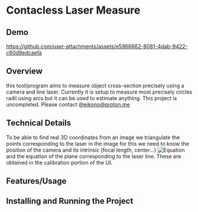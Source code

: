 # Contacless Laser Measure

## Demo
https://github.com/user-attachments/assets/e5966662-8081-4dab-9422-c60d9edcaefa

## Overview
this tool/program aims to measure object cross-section precisely using a camera and line laser. Currently it is setup to measure most precisely circles radii using arcs but it can be used to estimate anything. This project is uncompleted. Please contact @eikono@proton.me

## Technical Details
To be able to find real 3D coordinates from an image we triangulate the points corresponding to the laser in the image for this we need to know the position of the camera and its intrinsic (focal length, center...) ![Equation](https://latex.codecogs.com/svg.latex?\int_0^\infty%20e^{-x^2}dx) and the equation of the plane corresponding to the laser line. These are obtained in the calibration portion of the UI.



## Features/Usage


## Installing and Running the Project



